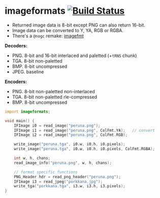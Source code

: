 # imageformats  [![Build Status](https://travis-ci.org/lgvz/imageformats.svg)](https://travis-ci.org/lgvz/imageformats)

- Returned image data is 8-bit except PNG can also return 16-bit.
- Image data can be converted to Y, YA, RGB or RGBA.
- There's a `@nogc` remake: [imagefmt](https://github.com/tjhann/imagefmt)

**Decoders:**
- PNG. 8-bit and 16-bit interlaced and paletted (+`tRNS` chunk)
- TGA. 8-bit non-paletted
- BMP. 8-bit uncompressed
- JPEG. baseline

**Encoders:**
- PNG. 8-bit non-paletted non-interlaced
- TGA. 8-bit non-paletted rle-compressed
- BMP. 8-bit uncompressed

```D
import imageformats;

void main() {
    IFImage i0 = read_image("peruna.png");
    IFImage i1 = read_image("peruna.png", ColFmt.YA);   // convert
    IFImage i2 = read_image("peruna.png", ColFmt.RGB);

    write_image("peruna.tga", i0.w, i0.h, i0.pixels);
    write_image("peruna.tga", i0.w, i0.h, i0.pixels, ColFmt.RGBA);

    int w, h, chans;
    read_image_info("peruna.png", w, h, chans);

    // format specific functions
    PNG_Header hdr = read_png_header("peruna.png");
    IFImage i3 = read_jpeg("porkkana.jpg");
    write_tga("porkkana.tga", i3.w, i3.h, i3.pixels);
}
```
